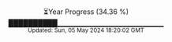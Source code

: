 <p align="center">
⏳Year Progress (34.36 %) <br>
██████████▁▁▁▁▁▁▁▁▁▁▁▁▁▁▁▁▁▁▁▁ <br>
<sub>Updated: Sun, 05 May 2024 18:20:02 GMT</sub>
</p>


